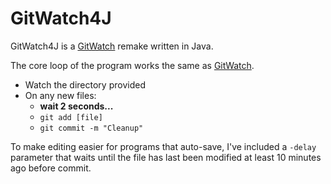 # GitWatch4J
GitWatch4J is a [GitWatch](https://github.com/gitwatch/gitwatch) remake written in Java.

The core loop of the program works the same as [GitWatch](https://github.com/gitwatch/gitwatch).
+ Watch the directory provided
+ On any new files:
    + **wait 2 seconds...**
    + `git add [file]`
    + `git commit -m "Cleanup"`

To make editing easier for programs that auto-save, I've included a `-delay` parameter that waits until the file has last been modified at least 10 minutes ago before commit.